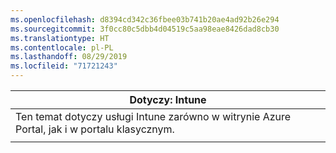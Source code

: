 ```yaml
---
ms.openlocfilehash: d8394cd342c36fbee03b741b20ae4ad92b26e294
ms.sourcegitcommit: 3f0cc80c5dbb4d04519c5aa98eae8426dad8cb30
ms.translationtype: HT
ms.contentlocale: pl-PL
ms.lasthandoff: 08/29/2019
ms.locfileid: "71721243"
---
```

|                              Dotyczy: Intune                               |
|-------------------------------------------------------------------------------|
| Ten temat dotyczy usługi Intune zarówno w witrynie Azure Portal, jak i w portalu klasycznym. |
|                                                                               |

